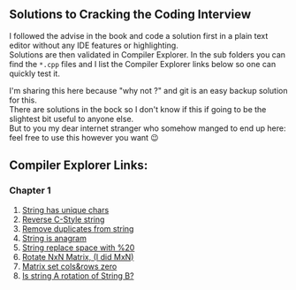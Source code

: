 ## Solutions to Cracking the Coding Interview

I followed the advise in the book and code a solution first in a plain text editor without any IDE features or highlighting.    
Solutions are then validated in Compiler Explorer. 
In the sub folders you can find the `*.cpp` files and I list the Compiler Explorer links below so one can quickly test it. 

I'm sharing this here because "why not ?" and git is an easy backup solution for this.   
There are solutions in the bock so I don't know if this if going to be the slightest bit useful to anyone else.   
But to you my dear internet stranger who somehow manged to end up here: feel free to use this however you want :wink:


## Compiler Explorer Links:

### Chapter 1

1. [String has unique chars](https://www.godbolt.org/z/E14vqTE3Y)
2. [Reverse C-Style string](https://www.godbolt.org/z/WjhWehnrP)
3. [Remove duplicates from string](https://www.godbolt.org/z/x36Yo9dYf)
4. [String is anagram](https://www.godbolt.org/z/P3rqzEqGa)
5. [String replace space with %20](https://www.godbolt.org/z/7GfjPPWMM)
6. [Rotate NxN Matrix, (I did MxN)](https://www.godbolt.org/z/KGnf15db6)
7. [Matrix set cols&rows zero](https://www.godbolt.org/z/hvsqaeqWM)
8. [Is string A rotation of String B?](https://www.godbolt.org/z/cMf31Tvzd)
